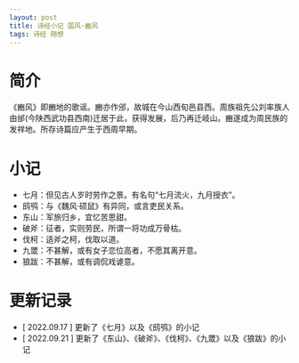 ```yaml
---
layout: post
title: 诗经小记 国风·豳风
tags: 诗经 随想
---
```


# 简介

《豳风》即豳地的歌谣。豳亦作邠，故城在今山西旬邑县西。周族祖先公刘率族人由邰(今陕西武功县西南)迁居于此，获得发展，后乃再迁岐山。豳遂成为周民族的发祥地。所存诗篇应产生于西周早期。

# 小记

- 七月：但见古人岁时劳作之景。有名句“七月流火，九月授衣”。
- 鸱鸮：与《魏风·硕鼠》有异同，或言吏民关系。
- 东山：军旅归乡，宜忆苦思甜。
- 破斧：征者，实则劳民，所谓一将功成万骨枯。
- 伐柯：适斧之柯，伐取以道。
- 九罭：不甚解，或有女子恋位高者，不愿其离开意。
- 狼跋：不甚解，或有调侃戏谑意。

# 更新记录

- [ 2022.09.17 ] 更新了《七月》以及《鸱鸮》的小记
- [ 2022.09.21 ] 更新了《东山》、《破斧》、《伐柯》、《九罭》以及《狼跋》的小记
